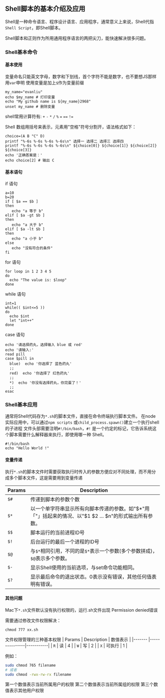 ## Shell脚本的基本介绍及应用

Shell是一种命令语言、程序设计语言、应用程序，通常意义上来说，Shell代指`Shell Script`，即Shell脚本。

Shell脚本和正则作为所用通用程序语言的两把尖刀，能快速解决很多问题。

### Shell基本命令

#### 基本使用

变量命名只能英文字母，数字和下划线，首个字符不能是数字，也不要想JS那样用`var`申明
使用变量是加上`$`作为变量前缀
```shell
my_name="evanliu"
echo $my_name # 打印变量
echo "My github name is ${my_name}2968"
unset my_name # 删除变量
```
shell常用计算符有: `+` `-` `*` `/` `%` `=` `==` `!=`

Shell 数组用括号来表示，元素用"空格"符号分割开，语法格式如下：
```shell
choice=(A B "C" D)
printf "%-6s %-6s %-6s %-6s\n" 选择一 选择二 选择三 选择四
printf "%-6s %-6s %-6s %-6s\n" ${choice[0]} ${choice[1]} ${choice[2]} ${choice[3]}
echo '正确答案是：'
echo choice[2] # 输出 C
```

#### 基本语句

if 语句
```shell
a=10
b=20
if [ $a == $b ]
then
   echo "a 等于 b"
elif [ $a -gt $b ]
then
   echo "a 大于 b"
elif [ $a -lt $b ]
then
   echo "a 小于 b"
else
   echo "没有符合的条件"
fi
```

for 语句
```shell
for loop in 1 2 3 4 5
do
  echo "The value is: $loop"
done
```

while 语句
```shell
int=1
while(( $int<=5 ))
do
  echo $int
  let "int++"
done
```
case 语句
```shell
echo '请选择药丸，选择输入 blue 或 red'
echo '请输入:'
read pill
case $pill in
  blue)  echo '你选择了 蓝色药丸'
  ;;
  red)  echo '你选择了 红色药丸'
  ;;
  *)  echo '你没有选择药丸，你完蛋了！'
  ;;
esac
```

### Shell基本应用

通常将Shell代码存为`*.sh`的脚本文件，直接在命令终端执行脚本文件。
在node实际应用中，可以通过`npm scripts` 或`child_process.spawn()`建立一个执行shell的子进程
文件头部需要注明`#!/bin/bash`，`#!` 是一个约定的标记，它告诉系统这个脚本需要什么解释器来执行，即使用哪一种 Shell。
```shell
#!/bin/bash
echo "Hello World !"
```

#### 变量传递
执行`*.sh`的脚本文件时需要获取执行时传入的参数方便应对不同处理，而不用分成多个脚本文件，这是需要用到变量传递

| Params |  Description  |
|--------|---------------|
| `$#`   | 传递到脚本的参数个数 |
| `$*`   | 以一个单字符串显示所有向脚本传递的参数。如"$*"用「"」括起来的情况、以"$1 $2 … $n"的形式输出所有参数。|
| `$$`   | 脚本运行的当前进程ID号 |
| `$!`   | 后台运行的最后一个进程的ID号 |
| `$@`   |与`$*`相同引用，不同的是`$*`表示一个参数(多个参数拼成)，`$@`表示多个参数。|
| `$-`   | 显示Shell使用的当前选项，与set命令功能相同。|
| `$?`   | 显示最后命令的退出状态。0表示没有错误，其他任何值表明有错误。|

#### 其他问题
Mac下`*.sh`文件默认没有执行权限的，运行.sh文件出现 Permission denied错误

需要通过修改文件权限解决：
```shell
chmod 777 xx.sh
```

文件权限管理的三种基本权限
| Params |  Description  |  数值表示  |
|------- |---------------|-----------|
| `R`    | 读            |  4        |
| `W`    | 写            |  2        |
| `X`    | 可执行         |  1        |

例如：
```bash
sudo chmod 765 filename
# 或者
sudo chmod -rwx-rw-rx filename
```
第一个数值表示当前所属用户的权限
第二个数值表示当前所属组的权限
第三个数值表示其他用户权限

